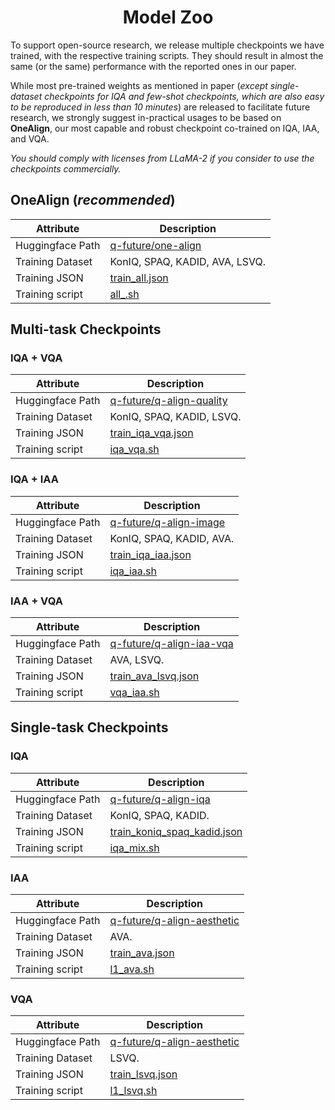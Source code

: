<div align="center">
  <h1>Model Zoo</h1> 
</div>

To support open-source research, we release multiple checkpoints we have trained, with the respective training scripts. They should result in almost the same (or the same) performance with the reported ones in our paper.

While most pre-trained weights as mentioned in paper (*except single-dataset checkpoints for IQA and few-shot checkpoints, which are also easy to be reproduced in less than 10 minutes*) are released to facilitate future research, we strongly suggest in-practical usages to be based on **OneAlign**, our most capable and robust checkpoint co-trained on IQA, IAA, and VQA.

*You should comply with licenses from LLaMA-2 if you consider to use the checkpoints commercially.*
    
## OneAlign (*recommended*)

| Attribute       | Description |
|-----------------|-------------|
| Huggingface Path| [q-future/one-align](https://huggingface.co/q-future/one-align) |
| Training Dataset| KonIQ, SPAQ, KADID, AVA, LSVQ. |
| Training JSON   | [train_all.json](../playground/data/training_sft/train_all.json) |
| Training script | [all_.sh](../scripts/all_.sh) |

## Multi-task Checkpoints

### IQA + VQA

| Attribute       | Description |
|-----------------|-------------|
| Huggingface Path| [q-future/q-align-quality](https://huggingface.co/q-future/q-align-quality) |
| Training Dataset| KonIQ, SPAQ, KADID, LSVQ. |
| Training JSON   | [train_iqa_vqa.json](../playground/data/training_sft/train_iqa_vqa.json) |
| Training script | [iqa_vqa.sh](../scripts/iqa_vqa.sh) |

### IQA + IAA

| Attribute       | Description |
|-----------------|-------------|
| Huggingface Path| [q-future/q-align-image](https://huggingface.co/q-future/q-align-image) |
| Training Dataset| KonIQ, SPAQ, KADID, AVA. |
| Training JSON   | [train_iqa_iaa.json](../playground/data/training_sft/train_iqa_iaa.json) |
| Training script | [iqa_iaa.sh](../scripts/iqa_iaa.sh) |

### IAA + VQA

| Attribute       | Description |
|-----------------|-------------|
| Huggingface Path| [q-future/q-align-iaa-vqa](https://huggingface.co/q-future/q-align-iaa-vqa) |
| Training Dataset| AVA, LSVQ. |
| Training JSON   | [train_ava_lsvq.json](../playground/data/training_sft/train_ava_lsvq.json) |
| Training script | [vqa_iaa.sh](../scripts/vqa_iaa.sh) |

## Single-task Checkpoints

### IQA

| Attribute       | Description |
|-----------------|-------------|
| Huggingface Path| [q-future/q-align-iqa](https://huggingface.co/q-future/q-align-iqa) |
| Training Dataset| KonIQ, SPAQ, KADID. |
| Training JSON   | [train_koniq_spaq_kadid.json](../playground/data/training_sft/train_koniq_spaq_kadid.json) |
| Training script | [iqa_mix.sh](../scripts/iqa_mix.sh) |

### IAA

| Attribute       | Description |
|-----------------|-------------|
| Huggingface Path| [q-future/q-align-aesthetic](https://huggingface.co/q-future/q-align-aesthetic) |
| Training Dataset| AVA. |
| Training JSON   | [train_ava.json](../playground/data/training_sft/train_ava.json) |
| Training script | [l1_ava.sh](../scripts/l1_ava.sh) |

### VQA

| Attribute       | Description |
|-----------------|-------------|
| Huggingface Path| [q-future/q-align-aesthetic](https://huggingface.co/q-future/q-align-vqa) |
| Training Dataset| LSVQ. |
| Training JSON   | [train_lsvq.json](../playground/data/training_sft/train_lsvq.json) |
| Training script | [l1_lsvq.sh](../scripts/l1_lsvq.sh) |



